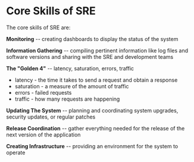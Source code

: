 # Core Skills of SRE

The core skills of SRE are:

**Monitoring** -- creating dashboards to display the status of the system

**Information Gathering** -- compiling pertinent information like log files and software versions and sharing with the SRE and development teams

**The "Golden 4"** -- latency, saturation, errors, traffic

- latency - the time it takes to send a request and obtain a response
- saturation - a measure of the amount of traffic
- errors - failed requests
- traffic - how many requests are happening

**Updating The System** -- planning and coordinating system upgrades, security updates, or regular patches

**Release Coordination** -- gather everything needed for the release of the next version of the application

**Creating Infrastructure** -- providing an environment for the system to operate
